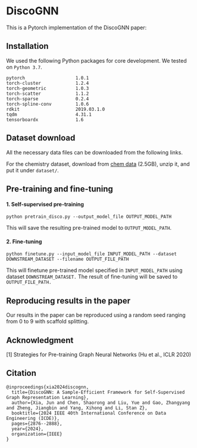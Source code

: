 # DiscoGNN
This is a Pytorch implementation of the DiscoGNN paper: 

## Installation
We used the following Python packages for core development. We tested on `Python 3.7`.
```
pytorch                   1.0.1
torch-cluster             1.2.4              
torch-geometric           1.0.3
torch-scatter             1.1.2 
torch-sparse              0.2.4
torch-spline-conv         1.0.6
rdkit                     2019.03.1.0
tqdm                      4.31.1
tensorboardx              1.6
```

## Dataset download
All the necessary data files can be downloaded from the following links.

For the chemistry dataset, download from [chem data](http://snap.stanford.edu/gnn-pretrain/data/chem_dataset.zip) (2.5GB), unzip it, and put it under `dataset/`.

## Pre-training and fine-tuning
#### 1. Self-supervised pre-training
```
python pretrain_disco.py --output_model_file OUTPUT_MODEL_PATH
```
This will save the resulting pre-trained model to `OUTPUT_MODEL_PATH`.

#### 2. Fine-tuning
```
python finetune.py --input_model_file INPUT_MODEL_PATH --dataset DOWNSTREAM_DATASET --filename OUTPUT_FILE_PATH
```
This will finetune pre-trained model specified in `INPUT_MODEL_PATH` using dataset `DOWNSTREAM_DATASET.` The result of fine-tuning will be saved to `OUTPUT_FILE_PATH.`

## Reproducing results in the paper
Our results in the paper can be reproduced using a random seed ranging from 0 to 9 with scaffold splitting. 

## Acknowledgment
[1] Strategies for Pre-training Graph Neural Networks (Hu et al., ICLR 2020)

## Citation
```
@inproceedings{xia2024discognn,
  title={DiscoGNN: A Sample-Efficient Framework for Self-Supervised Graph Representation Learning},
  author={Xia, Jun and Chen, Shaorong and Liu, Yue and Gao, Zhangyang and Zheng, Jiangbin and Yang, Xihong and Li, Stan Z},
  booktitle={2024 IEEE 40th International Conference on Data Engineering (ICDE)},
  pages={2876--2888},
  year={2024},
  organization={IEEE}
}
```

